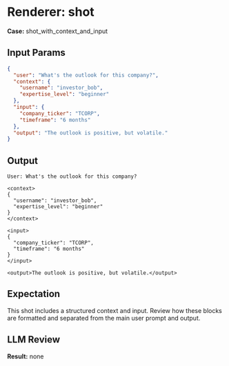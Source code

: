 # Renderer: shot
**Case:** shot_with_context_and_input

## Input Params
```json
{
  "user": "What's the outlook for this company?",
  "context": {
    "username": "investor_bob",
    "expertise_level": "beginner"
  },
  "input": {
    "company_ticker": "TCORP",
    "timeframe": "6 months"
  },
  "output": "The outlook is positive, but volatile."
}
```

## Output
```
User: What's the outlook for this company?

<context>
{
  "username": "investor_bob",
  "expertise_level": "beginner"
}
</context>

<input>
{
  "company_ticker": "TCORP",
  "timeframe": "6 months"
}
</input>

<output>The outlook is positive, but volatile.</output>
```

## Expectation
This shot includes a structured context and input. Review how these blocks are formatted and separated from the main user prompt and output.

## LLM Review
**Result:** none
